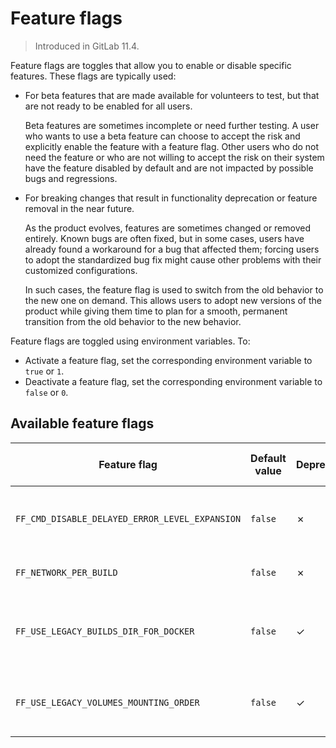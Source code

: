 # Feature flags

> Introduced in GitLab 11.4.

Feature flags are toggles that allow you to enable or disable specific features. These flags are typically used:

- For beta features that are made available for volunteers to test, but that are not ready to be enabled for all users.

    Beta features are sometimes incomplete or need further testing. A user who wants to use a beta feature
    can choose to accept the risk and explicitly enable the feature with a feature flag. Other users who
    do not need the feature or who are not willing to accept the risk on their system have the
    feature disabled by default and are not impacted by possible bugs and regressions.

- For breaking changes that result in functionality deprecation or feature removal in the near future.

    As the product evolves, features are sometimes changed or removed entirely. Known bugs are often fixed,
    but in some cases, users have already found a workaround for a bug that affected them; forcing users
    to adopt the standardized bug fix might cause other problems with their customized configurations.

    In such cases, the feature flag is used to switch from the old behavior to the new one on demand. This
    allows users to adopt new versions of the product while giving them time to plan for a smooth, permanent
    transition from the old behavior to the new behavior.

Feature flags are toggled using environment variables. To:

- Activate a feature flag, set the corresponding environment variable to `true` or `1`.
- Deactivate a feature flag, set the corresponding environment variable to `false` or `0`.

## Available feature flags

<!--
The list of feature flags is created automatically.
If you need to update it, call `make update_feature_flags_docs` in the
root directory of this project.
The flags are defined in `./helpers/feature_flags/flags.go` file.
-->

<!-- feature_flags_list_start -->

| Feature flag | Default value | Deprecated | To be removed with | Description |
|--------------|---------------|------------|--------------------|-------------|
| `FF_CMD_DISABLE_DELAYED_ERROR_LEVEL_EXPANSION` | `false` | ✗ | 13.0 | Disables [EnableDelayedExpansion](https://ss64.com/nt/delayedexpansion.html) for error checking for when using [Window Batch](https://docs.gitlab.com/runner/shells/#windows-batch) shell |
| `FF_NETWORK_PER_BUILD` | `false` | ✗ |  | Enables creation of a docker [network per build](https://docs.gitlab.com/runner/executors/docker.html#networking) with the docker executor |
| `FF_USE_LEGACY_BUILDS_DIR_FOR_DOCKER` | `false` | ✓ | 13.0 | Disables the new strategy for Docker executor to cache the content of `/builds` directory instead of `/builds/group-org` |
| `FF_USE_LEGACY_VOLUMES_MOUNTING_ORDER` | `false` | ✓ | 13.0 | Disables the new ordering of volumes mounting when `docker*` executors are being used. |

<!-- feature_flags_list_end -->
